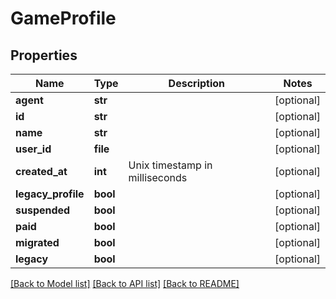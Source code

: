 # GameProfile

## Properties
Name | Type | Description | Notes
------------ | ------------- | ------------- | -------------
**agent** | **str** |  | [optional] 
**id** | **str** |  | [optional] 
**name** | **str** |  | [optional] 
**user_id** | **file** |  | [optional] 
**created_at** | **int** | Unix timestamp in milliseconds | [optional] 
**legacy_profile** | **bool** |  | [optional] 
**suspended** | **bool** |  | [optional] 
**paid** | **bool** |  | [optional] 
**migrated** | **bool** |  | [optional] 
**legacy** | **bool** |  | [optional] 

[[Back to Model list]](../README.md#documentation-for-models) [[Back to API list]](../README.md#documentation-for-api-endpoints) [[Back to README]](../README.md)


